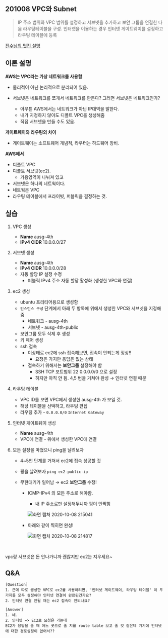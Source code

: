 ## 201008 VPC와 Subnet

> IP 주소 범위와 VPC 범위를 설정하고 서브넷을 추가하고 보안 그룹을 연결한 다음 라우팅테이블을 구성. 인터넷을 이용하는 경우 인터넷 게이트웨이를 설정하고 라우팅 테이블에 등록

[진수님의 멋진 설명](https://www.notion.so/ausgga/2020-10-08-VPC-Subnet-039792a6ab6547bfb82e93a3cfd78e74)



## 이론 설명

**AWS는 VPC라는 가상 네트워크를 사용함**

-  물리적이 아닌 논리적으로 분리되어 있음.



- 서브넷은 네트워크를 쪼개서 네트워크를 만든다? 그러면 서브넷은 네트워크인가? 
  - 아무튼 AWS에서는 네트워크가 아닌 IP대역을 말한다.
  - 내가 지정하지 않아도 디폴트 VPC를 생성해줌
  - 직접 서브넷을 만들 수도 있음.



**게이트웨이와 라우팅의 차이**

- 게이트웨이는 소프트웨어 개념적, 라우터는 하드웨어 장비.



**AWS에서**

- 디폴트 VPC
- 디폴트 서브넷(ec2).
  - 가용영역이 나눠져 있고 
- 서브넷은 하나의 네트웍이다.
- 네트웍은 VPC
- 라우팅 테이블에서 프라이빗, 퍼블릭을 결정하는 것.



## 실습

1. VPC 생성
   - **Name** ausg-4th
   - **IPv4 CIDR** 10.0.0.0/27
2. 서브넷 생성
   - **Name** ausg-4th
   - **IPv4 CIDR** 10.0.0.0/28
   - 자동 할당 IP 설정 수정
     - 퍼블릭 IPv4 주소 자동 할당 활성화 (생성한 VPC와 연결)
3. ec2 생성
   - ubuntu 프리티어용으로 생성함
   - `인스턴스 구성` 단계에서 아래 두 항목에 위에서 생성한 VPC와 서브넷을 지정해줌
     - 네트워크 - ausg-4th
     - 서브넷 - ausg-4th-public
   - 보안그룹 모두 삭제 후 생성
   - 키 페어 생성
   - ssh 접속
     - 이상태로 ec2에 ssh 접속해보면, 접속이 안되는게 정상!!
       - 요청은 가지만 응답은 없는 상태
     - 접속하기 위해서는 **보안그룹** 설정해야 함
       - SSH TCP 포트범위 22 0.0.0.0/0 으로 설정
       - 하지만 아직 안 됨. 4,5 번을 거쳐야 완성 → 인터넷 연결 때문

4. 라우팅 테이블
   - VPC ID를 보면 VPC에서 생성한 ausg-4th 가 보일 것.
   - 해당 테이블을 선택하고, 라우팅 편집
   - 라우팅 추가 - `0.0.0.0/0`  `Internet Gateway`

5. 인터넷 게이트웨이 생성

   - **Name** ausg-4th
   - VPC에 연결 - 위에서 생성한 VPC에 연결

6. 모든 설정을 마쳤으니 ping을 날려보자

   - 4~5번 단계를 거쳐서 ec2에 접속 성공할 것
   - 핑을 날려보자 `ping ec2-public-ip`

   - 무한대기가 일어남 → ec2 **보안그룹** 수정!

     - ICMP-IPv4 의 모든 주소로 해야함. 

       - 내 IP 주소로만 설정해두니까 핑이 안찍힘

       ![화면 캡처 2020-10-08 215041](https://user-images.githubusercontent.com/44438366/95465256-dad42980-09b5-11eb-8c6e-330e878f5953.png)

     - 아래와 같이 찍히면 완성!
       
       ![화면 캡처 2020-10-08 214817](https://user-images.githubusercontent.com/44438366/95464996-934d9d80-09b5-11eb-9b9a-09e3483f82e3.png)

</br>

vpc랑 서브넷은 돈 안나가니까 괜찮지만 ec2는 지우세요~



## Q&A

```
[Question] 
1. 근데 따로 생성한 VPC로 ec2를 사용하려면, '인터넷 게이트웨이, 라우팅 테이블' 이 두 가지를 모두 설정해야 인터넷 연결이 완료된건가요? 
2. 인터넷 연결 안될 때는 ec2 접속이 안되나요?

[Answer]
1. 네.
2. 인터넷 => EC2로 요청은 가는데
EC2가 응답을 줄 때 어느 곳으로 줄 지를 route table 보고 줄 것 같은데 거기에 인터넷에 대한 경로설정이 없어서??
```

